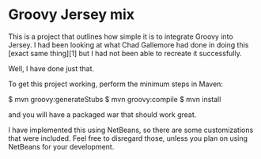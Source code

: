 Groovy Jersey mix
==================

This is a project that outlines how simple it is to integrate Groovy into Jersey.  I had been
looking at what Chad Gallemore had done in doing this [exact same thing][1] but I had not been
able to recreate it successfully.

Well, I have done just that.

To get this project working, perform the minimum steps in Maven:

$ mvn groovy:generateStubs
$ mvn groovy:compile
$ mvn install

and you will have a packaged war that should work great.

I have implemented this using NetBeans, so there are some customizations that were included.
Feel free to disregard those, unless you plan on using NetBeans for your development.



